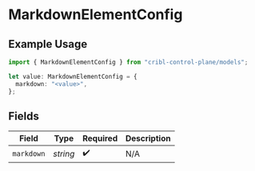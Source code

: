 # MarkdownElementConfig

## Example Usage

```typescript
import { MarkdownElementConfig } from "cribl-control-plane/models";

let value: MarkdownElementConfig = {
  markdown: "<value>",
};
```

## Fields

| Field              | Type               | Required           | Description        |
| ------------------ | ------------------ | ------------------ | ------------------ |
| `markdown`         | *string*           | :heavy_check_mark: | N/A                |
